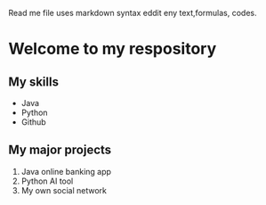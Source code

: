 Read me file uses markdown syntax eddit eny text,formulas, codes. 

# Welcome to my respository
## My skills
- Java
- Python
- Github

## My major projects
1. Java online banking app
2. Python AI tool
3. My own social network
